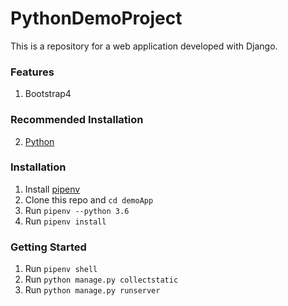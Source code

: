 
# PythonDemoProject
This is a repository for a web application developed with Django.
### Features
1. Bootstrap4 


### Recommended Installation
2. [Python](https://www.python.org/downloads/release/python-365/)

### Installation
1. Install [pipenv](https://pypi.org/project/pipenv/)
2. Clone this repo and `cd demoApp`
3. Run `pipenv --python 3.6`
3. Run `pipenv install`


### Getting Started
1. Run `pipenv shell`
2. Run `python manage.py collectstatic`
4. Run `python manage.py runserver`
